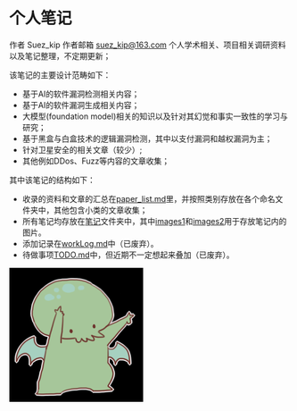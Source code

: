 <!--
 * @Author: Suez_kip 287140262@qq.com
 * @Date: 2022-10-24 13:55:31
 * @LastEditTime: 2023-09-05 10:10:53
 * @LastEditors: Suez_kip
 * @Description: 
-->
# 个人笔记

作者 Suez_kip
作者邮箱 suez_kip@163.com
个人学术相关、项目相关调研资料以及笔记整理，不定期更新；

该笔记的主要设计范畴如下：

- 基于AI的软件漏洞检测相关内容；
- 基于AI的软件漏洞生成相关内容；
- 大模型(foundation model)相关的知识以及针对其幻觉和事实一致性的学习与研究；
- 基于黑盒与白盒技术的逻辑漏洞检测，其中以支付漏洞和越权漏洞为主；
- 针对卫星安全的相关文章（较少）;
- 其他例如DDos、Fuzz等内容的文章收集；

其中该笔记的结构如下：

- 收录的资料和文章的汇总在[paper_list.md](./paper_list.md)里，并按照类别存放在各个命名文件夹中，其他包含小类的文章收集；
- 所有笔记均存放在[笔记](./%E7%AC%94%E8%AE%B0/)文件夹中，其中[images1](./images)和[images2](./images2)用于存放笔记内的图片。
- 添加记录在[workLog.md](./workLog.md)中（已废弃）。
- 待做事项[TODO.md](./TODO.md)中，但近期不一定想起来叠加（已废弃）。

![图 0](images2/fde1c9f0798e2d3081189de21707fbd1bfda107ddd1b74e64093ca3e46222c22.png)  
